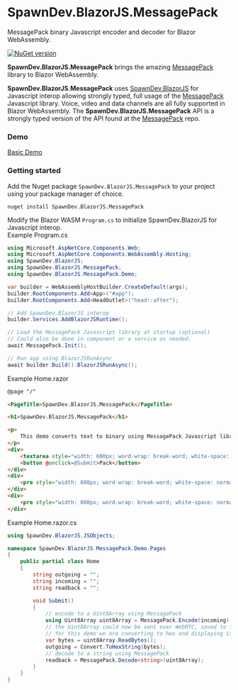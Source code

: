 # SpawnDev.BlazorJS.MessagePack
MessagePack binary Javascript encoder and decoder for Blazor WebAssembly.

[![NuGet version](https://badge.fury.io/nu/SpawnDev.BlazorJS.MessagePack.svg?label=SpawnDev.BlazorJS.MessagePack)](https://www.nuget.org/packages/SpawnDev.BlazorJS.MessagePack)

**SpawnDev.BlazorJS.MessagePack** brings the amazing [MessagePack](https://github.com/msgpack/msgpack-javascript) library to Blazor WebAssembly.

**SpawnDev.BlazorJS.MessagePack** uses [SpawnDev.BlazorJS](https://github.com/LostBeard/SpawnDev.BlazorJS) for Javascript interop allowing strongly typed, full usage of the [MessagePack](https://github.com/msgpack/msgpack-javascript) Javascript library. Voice, video and data channels are all fully supported in Blazor WebAssembly. The **SpawnDev.BlazorJS.MessagePack** API is a strongly typed version of the API found at the [MessagePack](https://github.com/msgpack/msgpack-javascript) repo. 

### Demo
[Basic Demo](https://lostbeard.github.io/SpawnDev.BlazorJS.MessagePack/)

### Getting started

Add the Nuget package `SpawnDev.BlazorJS.MessagePack` to your project using your package manager of choice.  
```nuget
nuget install SpawnDev.BlazorJS.MessagePack
```

Modify the Blazor WASM `Program.cs` to initialize SpawnDev.BlazorJS for Javascript interop.  
Example Program.cs   
```cs
using Microsoft.AspNetCore.Components.Web;
using Microsoft.AspNetCore.Components.WebAssembly.Hosting;
using SpawnDev.BlazorJS;
using SpawnDev.BlazorJS.MessagePack;
using SpawnDev.BlazorJS.MessagePack.Demo;

var builder = WebAssemblyHostBuilder.CreateDefault(args);
builder.RootComponents.Add<App>("#app");
builder.RootComponents.Add<HeadOutlet>("head::after");

// Add SpawnDev.BlazorJS interop
builder.Services.AddBlazorJSRuntime();

// Load the MessagePack Javascript library at startup (optional)
// Could also be done in component or a service as needed.
await MessagePack.Init();

// Run app using BlazorJSRunAsync
await builder.Build().BlazorJSRunAsync();
```


Example Home.razor  
```html
@page "/"

<PageTitle>SpawnDev.BlazorJS.MessagePack</PageTitle>

<h1>SpawnDev.BlazorJS.MessagePack</h1>

<p>
    This demo converts text to binary using MessagePack Javascript library and SpawnDev.BlazorJS.MessagePack
</p>
<div>
    <textarea style="width: 600px; word-wrap: break-word; white-space: normal;" @bind=@incoming></textarea>
    <button @onclick=@Submit>Pack</button>
</div>
<div>
    <pre style="width: 600px; word-wrap: break-word; white-space: normal;">@((MarkupString)outgoing)</pre>
</div>
<div>
    <pre style="width: 600px; word-wrap: break-word; white-space: normal;">@((MarkupString)readback)</pre>
</div>
```

Example Home.razor.cs
```cs
using SpawnDev.BlazorJS.JSObjects;

namespace SpawnDev.BlazorJS.MessagePack.Demo.Pages
{
    public partial class Home
    {
        string outgoing = "";
        string incoming = "";
        string readback = "";

        void Submit()
        {
            // encode to a Uint8Array using MessagePack
            using Uint8Array uint8Array = MessagePack.Encode(incoming);
            // the Uint8Array could now be sent over WebRTC, saved to file, etc.
            // for this demo we are converting to hex and displaying it
            var bytes = uint8Array.ReadBytes();
            outgoing = Convert.ToHexString(bytes);
            // decode to a string using MessagePack
            readback = MessagePack.Decode<string>(uint8Array);
        }
    }
}
```
